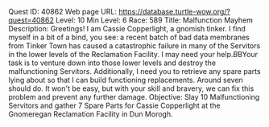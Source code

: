 Quest ID: 40862
Web page URL: https://database.turtle-wow.org/?quest=40862
Level: 10
Min Level: 6
Race: 589
Title: Malfunction Mayhem
Description: Greetings! I am Cassie Copperlight, a gnomish tinker. I find myself in a bit of a bind, you see: a recent batch of bad data membranes from Tinker Town has caused a catastrophic failure in many of the Servitors in the lower levels of the Reclamation Facility. I may need your help.$B$BYour task is to venture down into those lower levels and destroy the malfunctioning Servitors. Additionally, I need you to retrieve any spare parts lying about so that I can build functioning replacements. Around seven should do. It won't be easy, but with your skill and bravery, we can fix this problem and prevent any further damage.
Objective: Slay 10 Malfunctioning Servitors and gather 7 Spare Parts for Cassie Copperlight at the Gnomeregan Reclamation Facility in Dun Morogh.
